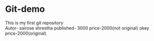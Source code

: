 # Git-demo
This is my first git repository
<br>
Autor- sairose shrestha
published- 3000
price-2000(not original)
okey
price-2000(original)

